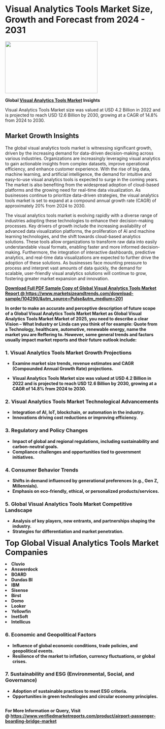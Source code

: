 <H1>Visual Analytics Tools Market Size, Growth and Forecast from 2024 - 2031</H1><img class="aligncenter size-medium wp-image-584254" src="https://thirdeyenews.in/wp-content/uploads/2024/09/Global-Market-Research-300x168.jpeg" alt="" width="300" height="168" /><p><strong>Global&nbsp;<a href="https://www.marketsizeandtrends.com/download-sample/104290/&amp;utm_source=Pulse&amp;utm_medium=201">Visual Analytics Tools Market</a> Insights</strong></p><p>Visual Analytics Tools Market size was valued at USD 4.2 Billion in 2022 and is projected to reach USD 12.6 Billion by 2030, growing at a CAGR of 14.8% from 2024 to 2030.</p><p><h2>Market Growth Insights</h2> <p>The global visual analytics tools market is witnessing significant growth, driven by the increasing demand for data-driven decision-making across various industries. Organizations are increasingly leveraging visual analytics to gain actionable insights from complex datasets, improve operational efficiency, and enhance customer experience. With the rise of big data, machine learning, and artificial intelligence, the demand for intuitive and easy-to-use visual analytics tools is expected to surge in the coming years. The market is also benefiting from the widespread adoption of cloud-based platforms and the growing need for real-time data visualization. As businesses continue to prioritize data-driven strategies, the visual analytics tools market is set to expand at a compound annual growth rate (CAGR) of approximately 20% from 2024 to 2030.</p> <p><strong><a href="#"></a></strong></p> <p>The visual analytics tools market is evolving rapidly with a diverse range of industries adopting these technologies to enhance their decision-making processes. Key drivers of growth include the increasing availability of advanced data visualization platforms, the proliferation of AI and machine learning technologies, and the shift towards cloud-based analytics solutions. These tools allow organizations to transform raw data into easily understandable visual formats, enabling faster and more informed decision-making. Furthermore, the integration of interactive dashboards, predictive analytics, and real-time data visualizations are expected to further drive the adoption of these solutions. As businesses face mounting pressure to process and interpret vast amounts of data quickly, the demand for scalable, user-friendly visual analytics solutions will continue to grow, fostering greater market expansion and innovation. <p><strong><a href="#"></p><p><span class=""><strong>Download Full PDF Sample Copy of Global Visual Analytics Tools Market Report</strong> @ <a href="https://www.marketsizeandtrends.com/download-sample/104290/&amp;utm_source=Pulse&amp;utm_medium=201" target="_blank">https://www.marketsizeandtrends.com/download-sample/104290/&amp;utm_source=Pulse&amp;utm_medium=201</a></span></p><p>In order to make an accurate and perceptive description of future scope of a Global&nbsp;Visual Analytics Tools Market Market as Global&nbsp;Visual Analytics Tools Market Market of 2025, you need to describe a clear Vision &ndash; What Industry or Linda can you think of for example: Quote from a Technology, healthcare, automotive, renewable energy, name the market you are Reffering to. However, some general trends and factors usually impact market reports and their future outlook include:</p><h3>1.&nbsp;<strong>Visual Analytics Tools Market Growth Projections</strong></h3><ul><li>Examine market size trends, revenue estimates and CAGR (Compounded Annual Growth Rate) projections.</li><li><p>Visual Analytics Tools Market size was valued at USD 4.2 Billion in 2022 and is projected to reach USD 12.6 Billion by 2030, growing at a CAGR of 14.8% from 2024 to 2030.</p></li></ul><h3>2.&nbsp;<strong>Visual Analytics Tools Market Technological Advancements</strong></h3><ul><li>Integration of AI, IoT, blockchain, or automation in the industry.</li><li>Innovations driving cost reductions or improving efficiency.</li></ul><h3>3.&nbsp;<strong>Regulatory and Policy Changes</strong></h3><ul><li>Impact of global and regional regulations, including sustainability and carbon-neutral goals.</li><li>Compliance challenges and opportunities tied to government initiatives.</li></ul><h3>4.&nbsp;<strong>Consumer Behavior Trends</strong></h3><ul><li>Shifts in demand influenced by generational preferences (e.g., Gen Z, Millennials).</li><li>Emphasis on eco-friendly, ethical, or personalized products/services.</li></ul><h3>5.&nbsp;<strong>Global Visual Analytics Tools Market Competitive Landscape</strong></h3><ul><li>Analysis of key players, new entrants, and partnerships shaping the industry.</li><li>Strategies for differentiation and market penetration.</li></ul><p data-pm-slice="1 1 []"><span style="color: inherit; font-family: inherit; font-size: 25px;">Top Global Visual Analytics Tools Market Companies</span></p><div class="" data-test-id=""><p><li>Cluvio</li><li> Answerdock</li><li> BOARD</li><li> Dundas BI</li><li> IBM</li><li> Sisense</li><li> Birst</li><li> Domo</li><li> Looker</li><li> Yellowfin</li><li> InetSoft</li><li> Intellicus</li></p></div><h3>6.&nbsp;<strong>Economic and Geopolitical Factors</strong></h3><ul><li>Influence of global economic conditions, trade policies, and geopolitical events.</li><li>Resilience of the market to inflation, currency fluctuations, or global crises.</li></ul><h3>7.&nbsp;<strong>Sustainability and ESG (Environmental, Social, and Governance)</strong></h3><ul><li>Adoption of sustainable practices to meet ESG criteria.</li><li>Opportunities in green technologies and circular economy principles.</li></ul><h2><strong style="font-size: 14px;">For More Information or Query, Visit @&nbsp;</strong><a style="background-color: #ffffff; font-size: 14px;" href="https://www.marketsizeandtrends.com/report/visual-analytics-tools-market/" target="_blank">https://www.verifiedmarketreports.com/product/airport-passenger-boarding-bridge-market</a></h2>
